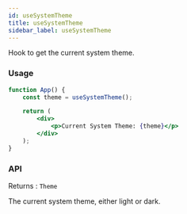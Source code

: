 ```yaml
---
id: useSystemTheme
title: useSystemTheme
sidebar_label: useSystemTheme
---
```


Hook to get the current system theme.

### Usage

```jsx live
function App() {
	const theme = useSystemTheme();

	return (
		<div>
			<p>Current System Theme: {theme}</p>
		</div>
	);
}
```

### API

Returns : `Theme`

The current system theme, either light or dark.
